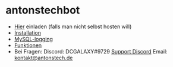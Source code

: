 # antonstechbot
- [Hier](https://top.gg/bot/744218316167708773) einladen (falls man nicht selbst hosten will)
- [Installation](https://github.com/antonstech/antonstechbot/wiki/Installation)
- [MySQL-logging](https://github.com/antonstech/antonstechbot/wiki/MySQL-logging)
- [Funktionen](https://github.com/antonstech/antonstechbot/wiki/Funktionen)
- Bei Fragen:
Discord: DCGALAXY#9729
[Support Discord](https://discord.gg/bHQGfxFzhQ)
Email: kontakt@antonstech.de
